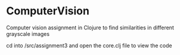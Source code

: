 # ComputerVision
Computer vision assignment in Clojure to find similarities in different grayscale images

cd into /src/assignment3 and open the core.clj file to view the code
